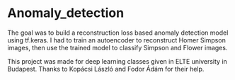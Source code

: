# Anomaly_detection
The goal was to build a reconstruction loss based anomaly detection model using tf.keras. I had to train an autoencoder to reconstruct Homer Simpson images, then use the trained model to classify Simpson and Flower images. 

This project was made for deep learning classes given in ELTE university in Budapest. Thanks to Kopácsi László and Fodor Ádám for their help. 
